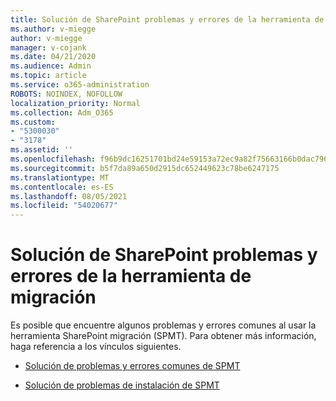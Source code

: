 ```yaml
---
title: Solución de SharePoint problemas y errores de la herramienta de migración
ms.author: v-miegge
author: v-miegge
manager: v-cojank
ms.date: 04/21/2020
ms.audience: Admin
ms.topic: article
ms.service: o365-administration
ROBOTS: NOINDEX, NOFOLLOW
localization_priority: Normal
ms.collection: Adm_O365
ms.custom:
- "5300030"
- "3178"
ms.assetid: ''
ms.openlocfilehash: f96b9dc16251701bd24e59153a72ec9a82f75663166b0dac796276e6f66c6424
ms.sourcegitcommit: b5f7da89a650d2915dc652449623c78be6247175
ms.translationtype: MT
ms.contentlocale: es-ES
ms.lasthandoff: 08/05/2021
ms.locfileid: "54020677"
---
```

# <a name="troubleshooting-sharepoint-migration-tool-issues-and-errors"></a>Solución de SharePoint problemas y errores de la herramienta de migración

Es posible que encuentre algunos problemas y errores comunes al usar la herramienta SharePoint migración (SPMT). Para obtener más información, haga referencia a los vínculos siguientes.

- [Solución de problemas y errores comunes de SPMT](https://docs.microsoft.com/sharepointmigration/troubleshooting-common-spmt-issues)

- [Solución de problemas de instalación de SPMT](https://docs.microsoft.com/sharepointmigration/spmt-install-issues)
